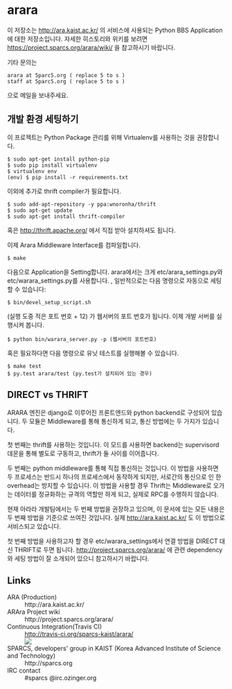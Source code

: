 arara
=====

이 저장소는 http://ara.kaist.ac.kr/ 의 서비스에 사용되는 Python BBS Application에 대한 저장소입니다.
자세한 히스토리와 위키를 보려면 https://project.sparcs.org/arara/wiki/ 을 참고하시기 바랍니다.

기타 문의는

    arara at 5parc5.org ( replace 5 to s )
    staff at 5parc5.org ( replace 5 to s )

으로 메일을 보내주세요.

개발 환경 세팅하기
-----

이 프로젝트는 Python Package 관리를 위해 Virtualenv를 사용하는 것을 권장합니다.

    $ sudo apt-get install python-pip
    $ sudo pip install virtualenv
    $ virtualenv env
    (env) $ pip install -r requirements.txt

이외에 추가로 thrift compiler가 필요합니다. 

    $ sudo add-apt-repository -y ppa:wnoronha/thrift
    $ sudo apt-get update
    $ sudo apt-get install thrift-compiler

혹은 http://thrift.apache.org/ 에서 직접 받아 설치하셔도 됩니다.

이제 Arara Middleware Interface를 컴파일합니다.

    $ make

다음으로 Application을 Setting합니다. arara에서는 크게 etc/arara_settings.py와 etc/warara_settings.py를 사용합니다.
, 일반적으로는 다음 명령으로 자동으로 세팅할 수 있습니다:

    $ bin/devel_setup_script.sh
    
(실행 도중 적은 포트 번호 + 12) 가 웹서버의 포트 번호가 됩니다.
이제 개발 서버를 실행시켜 봅니다.

    $ python bin/warara_server.py -p (웹서버의 포트번호)
    
혹은 필요하다면 다음 명령으로 유닛 테스트를 실행해볼 수 있습니다.

    $ make test
    $ py.test arara/test (py.test가 설치되어 있는 경우)
    
DIRECT vs THRIFT
-----

ARARA 엔진은 django로 이루어진 프론트엔드와 python backend로 구성되어 있습니다.
두 모듈은 Middleware를 통해 통신하게 되고, 통신 방법에는 두 가지가 있습니다.

첫 번째는 thrift를 사용하는 것입니다. 이 모드를 사용하면 backend는 supervisord
데몬을 통해 별도로 구동하고, thrift가 둘 사이를 이어줍니다.

두 번째는 python middleware를 통해 직접 통신하는 것입니다. 이 방법을 사용하면
두 프로세스는 반드시 하나의 프로세스에서 동작하게 되지만, 서로간의 통신으로 인
한 overhead는 방지할 수 있습니다. 이 방법을 사용할 경우 Thrift는 Middleware로
오가는 데이터를 정규화하는 규격의 역할만 하게 되고, 실제로 RPC를 수행하지 않습니다.

현재 아라라 개발팀에서는 두 번째 방법을 권장하고 있으며, 이 문서에 있는 모든
내용은 두 번째 방법을 기준으로 쓰여진 것입니다. 실제 http://ara.kaist.ac.kr/ 도
이 방법으로 서비스되고 있습니다.

첫 번째 방법을 사용하고자 할 경우 etc/warara_settings에서 연결 방법을 DIRECT 대신
THRIFT로 두면 됩니다. http://project.sparcs.org/arara/ 에
관련 dependency와 세팅 방법이 잘 소개되어 있으니 참고하시기 바랍니다.

Links
-----

<dl>
  <dt>ARA (Production)</dt>
  <dd>http://ara.kaist.ac.kr/</dd>
  <dt>ARAra Project wiki</dt>
  <dd>http://project.sparcs.org/arara/</dd>
  <dt>Continuous Integration(Travis CI)</dt>
  <dd><a href="http://travis-ci.org/sparcs-kaist/arara/">http://travis-ci.org/sparcs-kaist/arara/ 
  <br/> <img src="https://secure.travis-ci.org/sparcs-kaist/arara.png?branch=master"></a></dd>
  <dt>SPARCS, developers' group in KAIST (Korea Advanced Institute of Science and Technology)</dt>
  <dd>http://sparcs.org</dd>
  <dt>IRC contact</dt>
  <dd>#sparcs @irc.ozinger.org</dd>
</dl>
     
